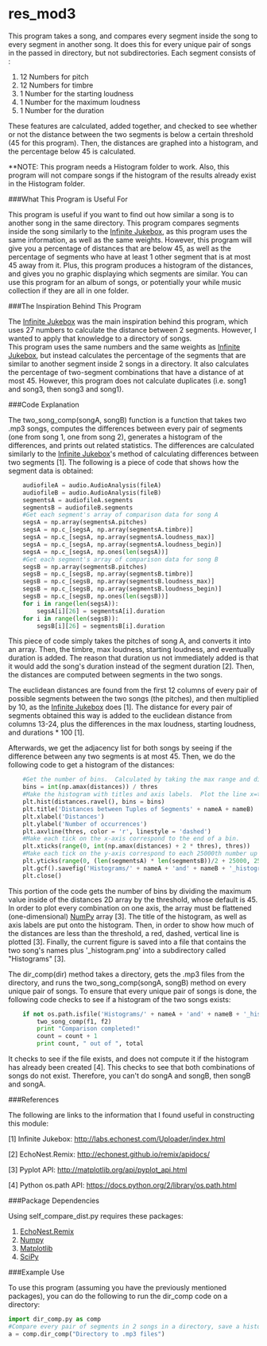# res_mod3

This program takes a song, and compares every segment inside the song to every segment in another song. It does this for every
unique pair of songs in the passed in directory, but not subdirectories.  Each segment consists of :

1. 12 Numbers for pitch
2. 12 Numbers for timbre
3. 1 Number for the starting loudness
4. 1 Number for the maximum loudness
5. 1 Number for the duration

These features are calculated, added together, and checked to see whether or not the distance between the two segments is
below a certain threshold (45 for this program).  Then, the distances are graphed into a histogram, and the percentage below
45 is calculated.

**NOTE: This program needs a Histogram folder to work.  Also, this program will not compare songs if the histogram of 
the results already exist in the Histogram folder.

###What This Program is Useful For

This program is useful if you want to find out how similar a song is to another song in the same directory.  This program 
compares segments inside the song similarly to the [Infinite Jukebox], as this program uses the same information, as well as 
the same weights.  However, this program will give you a percentage of distances that are below 45, as well as the percentage
of segments who have at least 1 other segment that is at most 45 away from it.  Plus, this program produces a histogram of the
distances, and gives you no graphic displaying which segments are similar.  You can use this program for an album of songs, 
or potentially your while music collection if they are all in one folder.

###The Inspiration Behind This Program

The [Infinite Jukebox] was the main inspiration behind this program, which uses 27 numbers to calculate the distance between
2 segments.  However, I wanted to apply that knowledge to a directory of songs.  
This program uses the same numbers and the same weights as [Infinite Jukebox], but instead calculates the percentage of the segments that are
similar to another segment inside 2 songs in a directory.  It also calculates the percentage of two-segment combinations that have a 
distance of at most 45.  However, this program does not calculate duplicates (i.e. song1 and song3, then song3 and song1).

###Code Explanation

The two_song_comp(songA, songB) function is a function that takes two .mp3 songs, computes the differences between every pair of
segments (one from song 1, one from song 2), generates a histogram of the differences, and prints out related statistics.
The differences are calculated similarly to the [Infinite Jukebox]'s method of calculating differences between two
segments [1].  The following is a piece of code that shows how the segment data is obtained:

```python
    audiofileA = audio.AudioAnalysis(fileA)
    audiofileB = audio.AudioAnalysis(fileB)
    segmentsA = audiofileA.segments
    segmentsB = audiofileB.segments
    #Get each segment's array of comparison data for song A
    segsA = np.array(segmentsA.pitches)
    segsA = np.c_[segsA, np.array(segmentsA.timbre)]
    segsA = np.c_[segsA, np.array(segmentsA.loudness_max)]
    segsA = np.c_[segsA, np.array(segmentsA.loudness_begin)]
    segsA = np.c_[segsA, np.ones(len(segsA))]
    #Get each segment's array of comparison data for song B
    segsB = np.array(segmentsB.pitches)
    segsB = np.c_[segsB, np.array(segmentsB.timbre)]
    segsB = np.c_[segsB, np.array(segmentsB.loudness_max)]
    segsB = np.c_[segsB, np.array(segmentsB.loudness_begin)]
    segsB = np.c_[segsB, np.ones(len(segsB))]
    for i in range(len(segsA)):
        segsA[i][26] = segmentsA[i].duration
    for i in range(len(segsB)):
        segsB[i][26] = segmentsB[i].duration
```

This piece of code simply takes the pitches of song A, and converts it into an array.  Then, the timbre, max loudness, starting
loudness, and eventually duration is added.  The reason that duration us not immediately added is that it would add the song's
duration instead of the segment duration [2].  Then, the distances are computed between segments in the two songs.

The euclidean distances are found from the first 12 columns of every pair of possible segments between the two songs (the
pitches), and then multiplied by 10, as the [Infinite Jukebox] does [1].  The distance for every pair of segments obtained this 
way is added to the euclidean distance from columns 13-24, plus the differences in the max loudness, starting loudness, and 
durations * 100 [1].

Afterwards, we get the adjacency list for both songs by seeing if the difference between any two segments is at most 45.
Then, we do the following code to get a histogram of the distances:

```python
    #Get the number of bins.  Calculated by taking the max range and dividing by 50
    bins = int(np.amax(distances)) / thres
    #Make the histogram with titles and axis labels.  Plot the line x=thres for visual comparison.
    plt.hist(distances.ravel(), bins = bins)
    plt.title('Distances between Tuples of Segments' + nameA + nameB)
    plt.xlabel('Distances')
    plt.ylabel('Number of occurrences')
    plt.axvline(thres, color = 'r', linestyle = 'dashed')
    #Make each tick on the x-axis correspond to the end of a bin.
    plt.xticks(range(0, int(np.amax(distances) + 2 * thres), thres))
    #Make each tick on the y-axis correspond to each 25000th number up to the number of possible tuple combos / 2.
    plt.yticks(range(0, (len(segmentsA) * len(segmentsB))/2 + 25000, 25000))
    plt.gcf().savefig('Histograms/' + nameA + 'and' + nameB + '_histogram.png')
    plt.close()
```

This portion of the code gets the number of bins by dividing the maximum value inside of the distances 2D array by the
threshold, whose default is 45.  In order to plot every combination on one axis, the array must be flattened (one-dimensional)
[NumPy] array [3].  The title of the histogram, as well as axis labels are put onto the histogram.  Then, in order to show
how much of the distances are less than the threshold, a red, dashed, vertical line is plotted [3].  Finally, the current
figure is saved into a file that contains the two song's names plus '_histogram.png' into a subdirectory called "Histograms" [3].

The dir_comp(dir) method takes a directory, gets the .mp3 files from the directory, and runs the two_song_comp(songA, songB)
method on every unique pair of songs.  To ensure that every unique pair of songs is done, the following code checks to see
if a histogram of the two songs exists:

```python
    if not os.path.isfile('Histograms/' + nameA + 'and' + nameB + '_histogram.png') and not os.path.isfile('Histograms/' + nameB + 'and' + nameA + '_histogram.png'):
        two_song_comp(f1, f2)
        print "Comparison completed!"
        count = count + 1
        print count, " out of ", total
```

It checks to see if the file exists, and does not compute it if the histogram has already been created [4].  This checks to see
that both combinations of songs do not exist.  Therefore, you can't do songA and songB, then songB and songA.

###References

The following are links to the information that I found useful in constructing this module:

[1] Infinite Jukebox: http://labs.echonest.com/Uploader/index.html

[2] EchoNest.Remix: http://echonest.github.io/remix/apidocs/

[3] Pyplot API: http://matplotlib.org/api/pyplot_api.html

[4] Python os.path API: https://docs.python.org/2/library/os.path.html

###Package Dependencies

Using self_compare_dist.py requires these packages:

1. [EchoNest.Remix]
2. [Numpy]
3. [Matplotlib]
4. [SciPy]

###Example Use

To use this program (assuming you have the previously mentioned packages), you can do
the following to run the dir_comp code on a directory:

```python
import dir_comp.py as comp
#Compare every pair of segments in 2 songs in a directory, save a histogram of the differences, and print statistics
a = comp.dir_comp("Directory to .mp3 files")
```

[Numpy]: https://pypi.python.org/pypi/numpy#downloads

[EchoNest.Remix]: http://echonest.github.io/remix/apidocs/

[Infinite Jukebox]: http://labs.echonest.com/Uploader/index.html

[Matplotlib]: http://matplotlib.org/contents.html

[SciPy]: http://matplotlib.org/index.html
